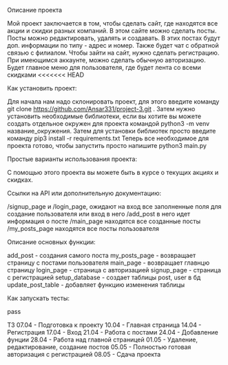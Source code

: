 Описание проекта

Мой проект заключается в том, чтобы сделать сайт, где находятся все акции и скидки разных компаний. В
этом сайте можно сделать посты. Посты можно редактировать, удалять и создавать. В этих постах будут доп. информации по типу - адрес и номер. Также будет чат с обратной связью с филиалом.
Чтобы зайти на сайт, нужно сделать регистрацию. При имеющимся аккаунте, можно сделать обычную авторизацию.
Будет главное меню для пользователя, где будет лента со всеми скидками
<<<<<<< HEAD

Как установить проект:

Для начала нам надо склонировать проект, для этого введите команду git clone https://github.com/Ansar331/project-3.git .
Затем нужно установить необходимые библиотеки, если вы хотите вы можете создать отдельное окружен для проекта командой
python3 -m venv название_окружения. Затем для установки библиотек просто введите команду pip3 install -r requirements.txt
Теперь все необходимое для проекта готово, чтобы запустить просто напишите python3 main.py

Простые варианты использования проекта:

С помощью этого проекта вы можете быть в курсе о текущих акциях и скидках.

Ссылки на API или дополнительную документацию:

/signup_page и /login_page, ожидают на вход все заполненные поля для создание пользователя или вход в него
/add_post в него идет информация о посте
/main_page находятся все созданные посты
/my_posts_page находятся все посты пользователя

Описание основных функции:

add_post - создания самого поста
my_posts_page - возвращает страницу с постами пользователя 
main_page - возвращает главнцю страницу
login_page - страница с авторизацией
signup_page - страница с регистрацией
setup_database - создает таблицы post, user в бд
update_post_table - добавляет функцию изменения таблицы

Как запускать тесты:

pass

ТЗ
07.04 - Подготовка к проекту
10.04 - Главная страница
14.04 - Регистрация
17.04 - Вход
21.04 - Работа с постами
24.04 - Добавление фунции
28.04 - Работа над главной страницей
01.05 - Удаление, редактирование, создание постов
05.05 - Полностью готовая авторизация с регистрацией
08.05 - Сдача проекта

